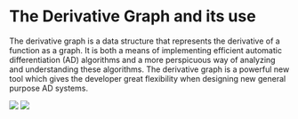 # The Derivative Graph and its use

The derivative graph is a data structure that represents the derivative of a function as a graph. It is both a means of implementing efficient automatic differentiation (AD) algorithms and a more perspicuous way of analyzing and understanding these algorithms. The derivative graph is a powerful new tool which gives the developer great flexibility when designing new general purpose AD systems.

[![](https://img.shields.io/badge/docs-stable-blue.svg)](https://brianguenter.github.io/TheDerivativeGraph/stable) [![](https://img.shields.io/badge/docs-dev-blue.svg)](https://brianguenter.github.io/TheDerivativeGraph/dev)


